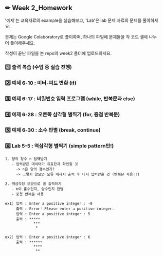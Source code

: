 ## ✏ Week 2_Homework
'예제'는 교육자료의 example을 실습해보고, 'Lab'은 lab 문제 자료의 문제를 풀이하세요.

문제는 Google Colaboratory로 풀이하며, 하나의 파일에 문제들을 각 코드 셀에 나누어 풀이해주세요.

작성이 끝난 파일을 본 repo의 week2 폴더에 업로드하세요.


### 1️⃣ 출력 복습 (수업 중 실습 진행)


### 2️⃣ 예제 6-10 : 미터-피트 변환 (if)


### 3️⃣ 예제 6-17 : 비밀번호 입력 프로그램 (while, 반복문과 else)


### 4️⃣ 예제 6-28 : 오른쪽 삼각형 별찍기 (for, 중첩 반복문)


### 5️⃣ 예제 6-30 : 소수 판별 (break, continue)


### 6️⃣ Lab 5-5 : 역삼각형 별찍기 (simple pattern만!)
```
1. 양의 정수 n 입력받기
   - 입력받은 데이터가 유효한지 확인할 것
     -> n은 양의 정수인가?
     -> 그렇지 않으면 오류 메세지 출력 후 다시 입력받을 것 (반복문 사용!!)

2. 역삼각형 모양으로 별 출력하기
   - n이 홀수인지, 양수인지 판별
   - 중첩 반복문 사용

ex1) 입력 : Enter a positive integer : -9
     출력 : Error! Please enter a positive integer.
     입력 : Enter a positive integer : 5
     출력 : *****
             ***
              *

ex2) 입력 : Enter a positive integer : 6
     출력 : ******
             ****
              **
```
